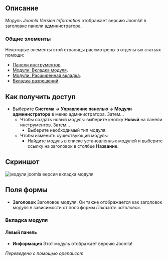 <!-- Filename: Help4.x:Admin_Modules:_Joomla_Version_Information / Display title: Модули: Информация о версии Joomla -->

## Описание

Модуль *Joomla Version Information* отображает версию Joomla! в заголовке панели администратора.

### Общие элементы

Некоторые элементы этой страницы рассмотрены в отдельных статьях помощи:

* [Панели инструментов](jdocmanual?article=help/common-elements/toolbars).
* [Модули: Вкладка модуля](jdocmanual?article=help/modules/modules-module-tab).
* [Модули: Расширенная вкладка](jdocmanual?article=help/modules/modules-advanced-tab).
* [Вкладка разрешений](jdocmanual?article=help/common-elements/edit-permissions).

## Как получить доступ

- Выберите **Система → Управление панелью → Модули администратора** в меню администратора. Затем...
  - Чтобы создать новый модуль: выберите кнопку **Новый** на панели инструментов. Затем...
    - Выберите необходимый тип модуля.
  - Чтобы изменить существующий модуль:
    - Найдите модуль в списке установленных модулей и выберите
      ссылку на заголовок в столбце **Название**.

## Скриншот

![модули joomla версия вкладка модуля](../../../ru/images/modules-admin/modules-joomla-version-module-tab.png)  

## Поля формы

- **Заголовок** Заголовок модуля. Он также отображается как заголовок
  модуля в зависимости от поля формы *Показать заголовок*.

### Вкладка модуля

#### Левый панель

- **Информация** Этот модуль отображает версию Joomla!

*Переведено с помощью openai.com*

